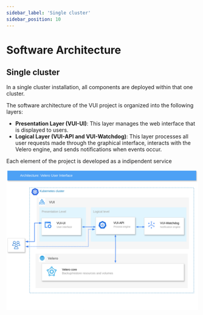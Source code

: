 ```yaml
---
sidebar_label: 'Single cluster'
sidebar_position: 10
---
```


# Software Architecture

## Single cluster

In a single cluster installation, all components are deployed within that one cluster.

The software architecture of the VUI project is organized into the following layers:

- **Presentation Layer (VUI-UI)**: This layer manages the web interface that is displayed to users.
- **Logical Layer (VUI-API and VUI-Watchdog)**: This layer processes all user requests made through the graphical interface, interacts with the Velero engine, and sends notifications when events occur.

Each element of the project is developed as a indipendent service


![software-architecture](./../../assets/screenshots/20_sa_VUI.png)